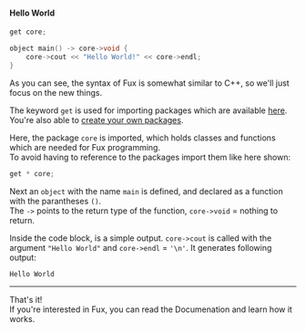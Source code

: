 #### Hello World

```cpp
get core;

object main() -> core->void {
    core->cout << "Hello World!" << core->endl;
}
```
As you can see, the syntax of Fux is somewhat similar to C++, so we'll just focus on the new things.

The keyword `get` is used for importing packages which are available [here](../src/packages/).<br>
You're also able to [create your own packages](./packages.md).

Here, the package `core` is imported, which holds classes and functions which are needed for Fux programming.<br>
To avoid having to reference to the packages import them like here shown:

```cpp
get * core;
```

Next an `object` with the name `main` is defined, and declared as a function with the parantheses `()`.<br>
The `->` points to the return type of the function, `core->void` = nothing to return.

Inside the code block, is a simple output. `core->cout` is called with the argument `"Hello World"` and `core->endl` = `'\n'`. It generates following output:

```
Hello World

```
---
That's it!<br>
If you're interested in Fux, you can read the Documenation and learn how it works.
